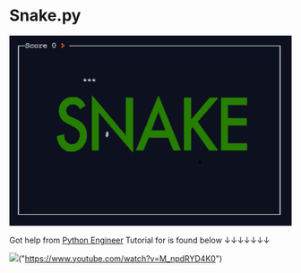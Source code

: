 # Snake.py 

![](snake.png)

Got help from [Python Engineer]("https://www.youtube.com/watch?v=M_npdRYD4K0")
Tutorial for is found below ↓↓↓↓↓↓↓

![](https://i.ytimg.com/vi/M_npdRYD4K0/hqdefault.jpg?sqp=-oaymwEZCPYBEIoBSFXyq4qpAwsIARUAAIhCGAFwAQ==&rs=AOn4CLDAqG6jUYzIg1ls9lDeWevH9EZjew)("https://www.youtube.com/watch?v=M_npdRYD4K0")
